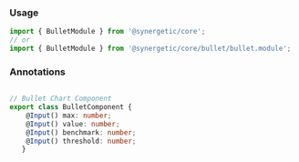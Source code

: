 ### Usage
```typescript
import { BulletModule } from '@synergetic/core';
// or
import { BulletModule } from '@synergetic/core/bullet/bullet.module';

```
### Annotations
```typescript

// Bullet Chart Component
export class BulletComponent {
    @Input() max: number;
    @Input() value: number;
    @Input() benchmark: number;
    @Input() threshold: number;
   }

```

